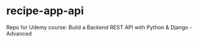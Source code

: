 # recipe-app-api
Repo for Udemy course: Build a Backend REST API with Python &amp; Django - Advanced
